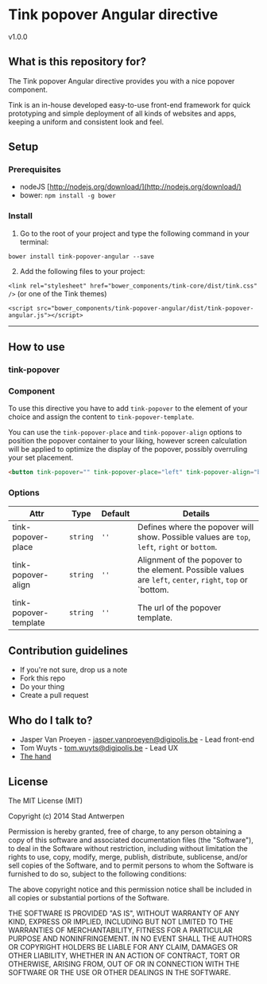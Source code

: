 # Tink popover Angular directive

v1.0.0

## What is this repository for?

The Tink popover Angular directive provides you with a nice popover component.

Tink is an in-house developed easy-to-use front-end framework for quick prototyping and simple deployment of all kinds of websites and apps, keeping a uniform and consistent look and feel.

## Setup

### Prerequisites

* nodeJS [http://nodejs.org/download/](http://nodejs.org/download/)
* bower: `npm install -g bower`

### Install

1. Go to the root of your project and type the following command in your terminal:

  `bower install tink-popover-angular --save`

2. Add the following files to your project:

  `<link rel="stylesheet" href="bower_components/tink-core/dist/tink.css" />` (or one of the Tink themes)

  `<script src="bower_components/tink-popover-angular/dist/tink-popover-angular.js"></script>`


----------


## How to use

### tink-popover

### Component

To use this directive you have to add `tink-popover` to the element of your choice and assign the content to `tink-popover-template`.

You can use the `tink-popover-place` and `tink-popover-align` options to position the popover container to your liking, however screen calculation will be applied to optimize the display of the popover, possibly overruling your set placement.

```html
<button tink-popover="" tink-popover-place="left" tink-popover-align="bottom" tink-popover-template="views/popover-template.html">Left Popover</button>
```

### Options

Attr | Type | Default | Details
--- | --- | --- | ---
tink-popover-place | `string` | `''` | Defines where the popover will show. Possible values are `top`, `left`, `right` or `bottom`.
tink-popover-align | `string` | `''` | Alignment of the popover to the element. Possible values are `left`, `center`, `right`, `top` or `bottom.
tink-popover-template | `string` | `''` | The url of the popover template.

## Contribution guidelines

* If you're not sure, drop us a note
* Fork this repo
* Do your thing
* Create a pull request

## Who do I talk to?

* Jasper Van Proeyen - jasper.vanproeyen@digipolis.be - Lead front-end
* Tom Wuyts - tom.wuyts@digipolis.be - Lead UX
* [The hand](https://www.youtube.com/watch?v=_O-QqC9yM28)

## License

The MIT License (MIT)

Copyright (c) 2014 Stad Antwerpen

Permission is hereby granted, free of charge, to any person obtaining a copy
of this software and associated documentation files (the "Software"), to deal
in the Software without restriction, including without limitation the rights
to use, copy, modify, merge, publish, distribute, sublicense, and/or sell
copies of the Software, and to permit persons to whom the Software is
furnished to do so, subject to the following conditions:

The above copyright notice and this permission notice shall be included in all
copies or substantial portions of the Software.

THE SOFTWARE IS PROVIDED "AS IS", WITHOUT WARRANTY OF ANY KIND, EXPRESS OR
IMPLIED, INCLUDING BUT NOT LIMITED TO THE WARRANTIES OF MERCHANTABILITY,
FITNESS FOR A PARTICULAR PURPOSE AND NONINFRINGEMENT. IN NO EVENT SHALL THE
AUTHORS OR COPYRIGHT HOLDERS BE LIABLE FOR ANY CLAIM, DAMAGES OR OTHER
LIABILITY, WHETHER IN AN ACTION OF CONTRACT, TORT OR OTHERWISE, ARISING FROM,
OUT OF OR IN CONNECTION WITH THE SOFTWARE OR THE USE OR OTHER DEALINGS IN THE
SOFTWARE.

